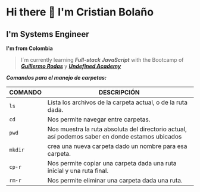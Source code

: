 

# Hi there 👋 I'm Cristian Bolaño
## I'm Systems Engineer
**I'm from Colombia**

> I´m currently learning ***Full-stack JavaScript*** with the Bootcamp of ***[Guillermo Rodas](https://guillermorodas.com/)*** y ***[Undefined Academy](https://undefined.academy/)***



***Comandos para el manejo de carpetas:***

| COMANDO           | DESCRIPCIÓN                                                                                                 |
| ----------------- | ----------------------------------------------------------------------------------------------------------- |
| ```ls```          | Lista los archivos de la carpeta actual, o de la ruta dada.                                                 |
| ```cd```          | Nos permite navegar entre carpetas.                                                                         |
| ```pwd```         | Nos muestra la ruta absoluta del directorio actual, así podemos saber en donde estamos ubicados             |
| ```mkdir```       | crea una nueva carpeta dado un nombre para esa carpeta.                                                     |
| ```cp-r```        |Nos permite copiar una carpeta dada una ruta inicial y una ruta final.                                       |
| ```rm-r```        | Nos permite eliminar una carpeta dada una ruta.                                                             |


<!--
**crbm456/crbm456** is a ✨ _special_ ✨ repository because its `README.md` (this file) appears on your GitHub profile.

Here are some ideas to get you started:

- 🔭 I’m currently working on ...
- 🌱 I’m currently learning ...
- 👯 I’m looking to collaborate on ...
- 🤔 I’m looking for help with ...
- 💬 Ask me about ...
- 📫 How to reach me: ...
- 😄 Pronouns: ...
- ⚡ Fun fact: ...
-->
